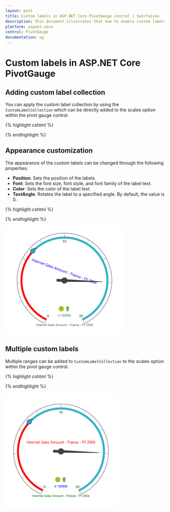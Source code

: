 ```yaml
---
layout: post
title: Custom labels in ASP.NET Core PivotGauge control | Syncfusion
description: This document illustrates that how to enable custom labels and its functionalities in ASP.NET Core PivotGauge control
platform: aspnet-core
control: PivotGauge
documentation: ug
---
```


# Custom labels in ASP.NET Core PivotGauge

## Adding custom label collection

You can apply the custom label collection by using the `CustomLabelCollection` which can be directly added to the scales option within the pivot gauge control.

{% highlight cshtml %}

<ej-pivot-gauge id="PivotGauge1">
    <e-scales>
        <e-circular-scales>
            <e-custom-label-collections>
                <e-circular-custom-labels>
                    <e-custom-position x="180" y="290"></e-custom-position>
                </e-circular-custom-labels>
            </e-custom-label-collections>
        </e-circular-scales>
    </e-scales>
</ej-pivot-gauge>

{% endhighlight %}

## Appearance customization

The appearance of the custom labels can be changed through the following properties:

* **Position**: Sets the position of the labels.
* **Font**: Sets the font size, font style, and font family of the label text.
* **Color**: Sets the color of the label text.
* **TextAngle**: Rotates the label to a specified angle. By default, the value is 0.

{% highlight cshtml %}

<ej-pivot-gauge id="PivotGauge1">
    <e-scales>
        <e-circular-scales>
            <e-custom-label-collections>
                <e-circular-custom-labels color="blue" text-angle="20">
                    <e-custom-position x="180" y="320"></e-custom-position>
                    <e-custom-font size="12px" font-family="Segoe UI" font-style="Normal"></e-custom-font>
                </e-circular-custom-labels>
            </e-custom-label-collections>
        </e-circular-scales>
    </e-scales>
</ej-pivot-gauge>

{% endhighlight %}

![Custom label customization in ASP NET Core pivot gauge control](Custom-Label_images/AppearanceCustomization.png) 

## Multiple custom labels

Multiple ranges can be added to `CustomLabelCollection` to the scales option within the pivot gauge control.

{% highlight cshtml %}

<ej-pivot-gauge id="PivotGauge1">
    <e-scales>
        <e-circular-scales>
            <e-custom-label-collections>
                <e-circular-custom-labels color="red">
                    <e-custom-position x="180" y="150"></e-custom-position>
                    <e-custom-font size="12px" font-family="Segoe UI" font-style="Normal"></e-custom-font>
                </e-circular-custom-labels>
                <e-circular-custom-labels color="green">
                    <e-custom-position x="180" y="320"></e-custom-position>
                    <e-custom-font size="10px" font-family="Segoe UI" font-style="Normal"></e-custom-font>
                </e-circular-custom-labels>
                <e-circular-custom-labels color="blue">
                    <e-custom-position x="180" y="290"></e-custom-position>
                    <e-custom-font size="10px" font-family="Segoe UI" font-style="Normal"></e-custom-font>
                </e-circular-custom-labels>
            </e-custom-label-collections>
        </e-circular-scales>
    </e-scales>
</ej-pivot-gauge>

{% endhighlight %}

![Multiple custom labels in ASP NET Core pivot gauge control](Custom-Label_images/MultipleCustomLabels.png) 